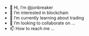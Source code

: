 - 👋 Hi, I’m @jonbreaker
- 👀 I’m interested in blockchain
- 🌱 I’m currently learning about trading
- 💞️ I’m looking to collaborate on ...
- 📫 How to reach me ...

<!---
jonbreaker/jonbreaker is a ✨ special ✨ repository because its `README.md` (this file) appears on your GitHub profile.
You can click the Preview link to take a look at your changes.
--->
